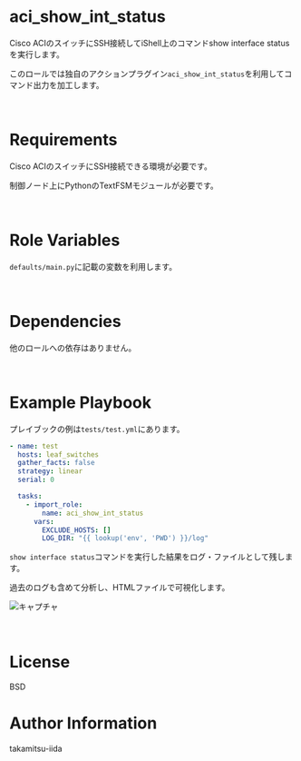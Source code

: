 # aci_show_int_status

Cisco ACIのスイッチにSSH接続してiShell上のコマンドshow interface statusを実行します。

このロールでは独自のアクションプラグイン`aci_show_int_status`を利用してコマンド出力を加工します。

<br>

# Requirements

Cisco ACIのスイッチにSSH接続できる環境が必要です。

制御ノード上にPythonのTextFSMモジュールが必要です。

<br>

# Role Variables

`defaults/main.py`に記載の変数を利用します。

<br>

# Dependencies

他のロールへの依存はありません。

<br>

# Example Playbook

プレイブックの例は`tests/test.yml`にあります。

```yml
- name: test
  hosts: leaf_switches
  gather_facts: false
  strategy: linear
  serial: 0

  tasks:
    - import_role:
        name: aci_show_int_status
      vars:
        EXCLUDE_HOSTS: []
        LOG_DIR: "{{ lookup('env', 'PWD') }}/log"
```

`show interface status`コマンドを実行した結果をログ・ファイルとして残します。

過去のログも含めて分析し、HTMLファイルで可視化します。

![キャプチャ](https://user-images.githubusercontent.com/21165341/124870226-5292bb80-dffd-11eb-8445-6ad8dc945389.PNG)

<br>

# License

BSD

# Author Information

takamitsu-iida
